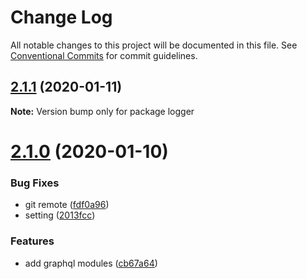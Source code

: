 # Change Log

All notable changes to this project will be documented in this file.
See [Conventional Commits](https://conventionalcommits.org) for commit guidelines.

## [2.1.1](https://bitbucket.org/deboxserver/debox-logger/compare/v2.1.0...v2.1.1) (2020-01-11)

**Note:** Version bump only for package logger





# [2.1.0](https://bitbucket.org/deboxserver/debox-logger/compare/v2.0.1...v2.1.0) (2020-01-10)


### Bug Fixes

* git remote ([fdf0a96](https://bitbucket.org/deboxserver/debox-logger/commits/fdf0a9681a6daa62497fa9049160a2e03b7700ef))
* setting ([2013fcc](https://bitbucket.org/deboxserver/debox-logger/commits/2013fcca0130cb559ba27c4d825c9510e187e6e9))


### Features

* add graphql modules ([cb67a64](https://bitbucket.org/deboxserver/debox-logger/commits/cb67a64147ef3e378e0365ba17bbcd1e273d88e9))
